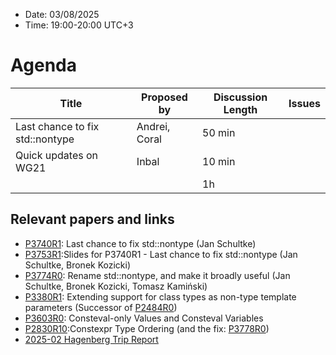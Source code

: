 * Date: 03/08/2025
* Time: 19:00-20:00 UTC+3

# Agenda

| Title | Proposed by | Discussion Length | Issues       |
|----------|-------------|-------------|----------------|
| Last chance to fix std::nontype | Andrei, Coral | 50 min |
| Quick updates on WG21 | Inbal | 10 min |
|           |   | 1h     |          |


## Relevant papers and links
   * [P3740R1](https://wg21.link/P3740R1): Last chance to fix std::nontype (Jan Schultke)
   * [P3753R1](https://wg21.link/P3753R1):Slides for P3740R1 - Last chance to fix std::nontype (Jan Schultke, Bronek Kozicki)
   * [P3774R0](https://wg21.link/P3774R0): Rename std::nontype, and make it broadly useful (Jan Schultke, Bronek Kozicki, Tomasz Kamiński)
   * [P3380R1](https://wg21.link/P3380R1): Extending support for class types as non-type template parameters (Successor of [P2484R0](https://wg21.link/P2484R0))
   * [P3603R0](https://wg21.link/P3603R0): Consteval-only Values and Consteval Variables
   * [P2830R10](https://wg21.link/P2830R10):Constexpr Type Ordering (and the fix: [P3778R0](https://wg21.link/P3778R0))
   * [2025-02 Hagenberg Trip Report](https://www.reddit.com/r/cpp/comments/1iqqu6d/202502_hagenberg_iso_c_committee_trip_report/)

